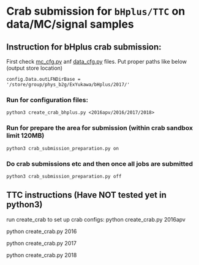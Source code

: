 # Crab submission for ``bHplus/TTC`` on data/MC/signal samples

## Instruction for bHplus crab submission:

First check [mc_cfg.py](https://github.com/ExtraYukawa/ttc_bar/blob/lxplus-9/crab/mc_cfg.py) anf [data_cfg.py](https://github.com/ExtraYukawa/ttc_bar/blob/xplus-9/crab/data_cfg.py) files. Put proper paths like below (output store location)

``config.Data.outLFNDirBase = '/store/group/phys_b2g/ExYukawa/bHplus/2017/'``

### Run for configuration files:
```
python3 create_crab_bhplus.py <2016apv/2016/2017/2018>
```

### Run for prepare the area for submission (within crab sandbox limit 120MB) 
``python3 crab_submission_preparation.py on``

### Do crab submissions etc and then once all jobs are submitted
``python3 crab_submission_preparation.py off``



## TTC instructions (Have NOT tested yet in python3)
run create_crab to set up crab configs:
python create_crab.py 2016apv

python create_crab.py 2016

python create_crab.py 2017

python create_crab.py 2018
